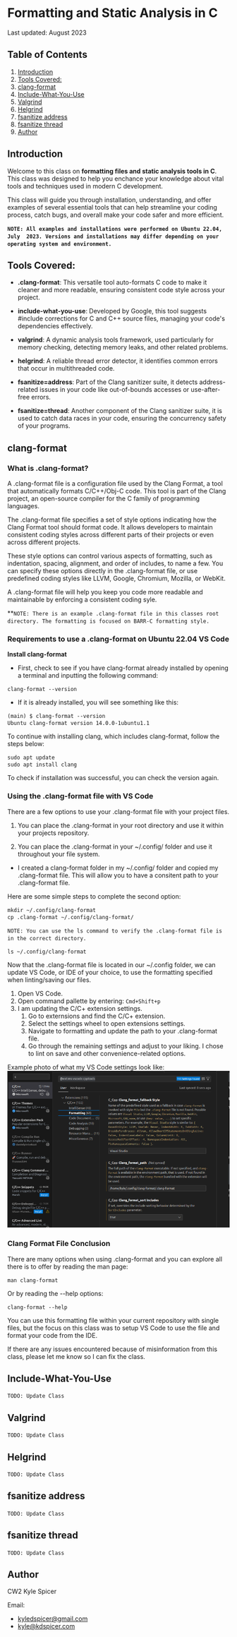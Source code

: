 # Formatting and Static Analysis in C
Last updated: August 2023

## Table of Contents
1. [Introduction](#introduction)
2. [Tools Covered:](#tools-covered)
3. [clang-format](#clang-format)
4. [Include-What-You-Use](#include-what-you-use)
5. [Valgrind](#valgrind)
6. [Helgrind](#helgrind)
7. [fsanitize address](#fsanitize-address)
8. [fsanitize thread](#fsanitize-thread)
9. [Author](#author)


## Introduction

Welcome to this class on **formatting files and static analysis tools in C**. This class was designed to help you enchance your knowledge about vital tools and techniques used in modern C development.

This class will guide you through installation, understanding, and offer examples of several essential tools that can help streamline your coding process, catch bugs, and overall make your code safer and more efficient.

**`NOTE: All examples and installations were performed on Ubuntu 22.04, July  2023. Versions and installations may differ depending on your operating system and environment.`**

## Tools Covered:

- **.clang-format**: This versatile tool auto-formats C code to make it cleaner and more readable, ensuring consistent code style across your project.

- **include-what-you-use**: Developed by Google, this tool suggests #include corrections for C and C++ source files, managing your code's dependencies effectively.

- **valgrind**: A dynamic analysis tools framework, used particularly for memory checking, detecting memory leaks, and other related problems.

- **helgrind**: A reliable thread error detector, it identifies common errors that occur in multithreaded code.

- **fsanitize=address**: Part of the Clang sanitizer suite, it detects address-related issues in your code like out-of-bounds accesses or use-after-free errors.

- **fsanitize=thread**: Another component of the Clang sanitizer suite, it is used to catch data races in your code, ensuring the concurrency safety of your programs.

## clang-format

### What is .clang-format?
A .clang-format file is a configuration file used by the Clang Format, a tool that automatically formats C/C++/Obj-C code. This tool is part of the Clang project, an open-source compiler for the C family of programming languages.

The .clang-format file specifies a set of style options indicating how the Clang Format tool should format code. It allows developers to maintain consistent coding styles across different parts of their projects or even across different projects.

These style options can control various aspects of formatting, such as indentation, spacing, alignment, and order of includes, to name a few. You can specify these options directly in the .clang-format file, or use predefined coding styles like LLVM, Google, Chromium, Mozilla, or WebKit.

A .clang-format file will help you keep you code more readable and maintainable by enforcing a consistent coding syle.

**`NOTE: There is an example .clang-format file in this classes root directory. The formatting is focused on BARR-C formatting style.`

### Requirements to use a .clang-format on Ubuntu 22.04 VS Code
**Install clang-format**
- First, check to see if you have clang-format already installed by opening a terminal and inputting the following command:
```
clang-format --version
```
- If it is already installed, you will see something like this:
```
(main) $ clang-format --version
Ubuntu clang-format version 14.0.0-1ubuntu1.1
```

To continue with installing clang, which includes clang-format, follow the steps below:

```
sudo apt update
sudo apt install clang
```

To check if installation was successful, you can check the version again.

### Using the .clang-format file with VS Code
There are a few options to use your .clang-format file with your project files.  
1. You can place the .clang-format in your root directory and use it within your projects repository.

2. You can place the .clang-format in your ~/.config/ folder and use it throughout your file system.

- I created a clang-format folder in my ~/.config/ folder and copied my .clang-format file. This will allow you to have a consitent path to your .clang-format file.

Here are some simple steps to complete the second option:
```
mkdir ~/.config/clang-format
cp .clang-format ~/.config/clang-format/
```

`NOTE: You can use the ls command to verify the .clang-format file is in the correct directory.`
```
ls ~/.config/clang-format
```

Now that the .clang-format file is located in our ~/.config folder, we can update VS Code, or IDE of your choice, to use the formatting specified when linting/saving our files.

1. Open VS Code.
2. Open command pallette by entering: `Cmd+Shift+p`  
3. I am updating the C/C+ extension settings.  
    1. Go to externsions and find the C/C+ extension.
    2. Select the settings wheel to open extensions settings.
    3. Navigate to formatting and update the path to your .clang-format file.
    4. Go through the remaining settings and adjust to your liking. I chose to lint on save and other convenience-related options. 

Example photo of what my VS Code settings look like:
![VSCODESETTINGS](./images/vscode-clang-settings.png)

### Clang Format File Conclusion
There are many options when using .clang-format and you can explore all there is to offer by reading the man page:
```
man clang-format
```

Or by reading the --help options:
```
clang-format --help
```
You can use this formatting file within your current repository with single files, but the focus on this class was to setup VS Code to use the file and format your code from the IDE.

If there are any issues encountered because of misinformation from this class, please let me know so I can fix the class. 

## Include-What-You-Use
`TODO: Update Class`

## Valgrind
`TODO: Update Class`

## Helgrind
`TODO: Update Class`

## fsanitize address
`TODO: Update Class`

## fsanitize thread
`TODO: Update Class`

## Author
CW2 Kyle Spicer  

Email:  
- kyledspicer@gmail.com  
- kyle@kdspicer.com  
